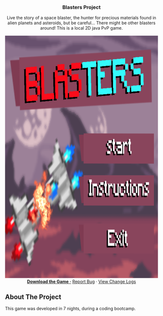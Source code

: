 <div id="top"></div>


<!-- PROJECT LOGO -->
<div align="center">
  <h3 align="center">Blasters Project</h3>

  <p align="center">
    Live the story of a space blaster, the hunter for precious materials found in alien planets and asteroids, but be careful... There might be other blasters around!
    This is a local 2D java PvP game. 
    <br/>  
    <br />
    <a href="https://github.com/othneildrew/Best-README-Template">
    <img src="jogo/resources/startmenu.png" alt="Logo" width="900" height="800">
  </a>
    <a href="https://github.com/Filipe4Fun1/AC-Project/raw/main/Blasters.jar"><strong>Download the Game ·</strong></a>
    <a href="https://github.com/Filipe4Fun1/AC-Project/issues">Report Bug</a>
    ·
    <a href="https://github.com/Filipe4Fun1/AC-Project/commits/main">View Change Logs</a>
  </p>
</div>




<!-- ABOUT THE PROJECT -->
## About The Project

This game was developed in 7 nights, during a coding bootcamp.


